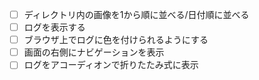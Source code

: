 - [ ] ディレクトリ内の画像を1から順に並べる/日付順に並べる  
- [ ] ログを表示する  
- [ ] ブラウザ上でログに色を付けられるようにする  
- [ ] 画面の右側にナビゲーションを表示  
- [ ] ログをアコーディオンで折りたたみ式に表示